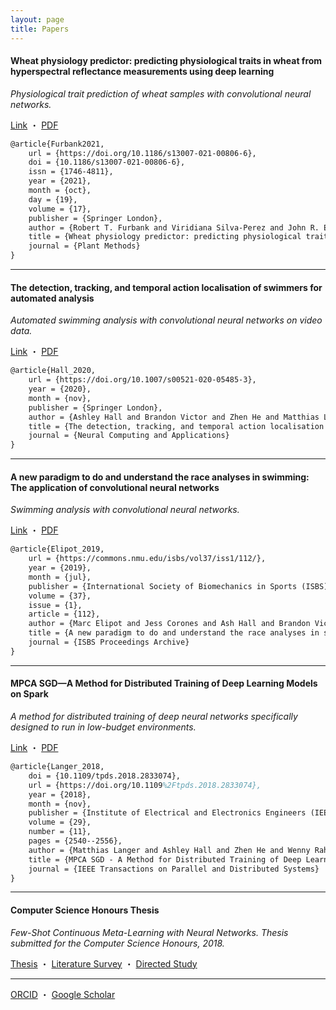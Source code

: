 ```yaml
---
layout: page
title: Papers
---
```


#### Wheat physiology predictor: predicting physiological traits in wheat from hyperspectral reflectance measurements using deep learning

_Physiological trait prediction of wheat samples with convolutional neural networks._

[Link](https://doi.org/10.1186/s13007-021-00806-6) ・ [PDF](download/Furbank_et_al-2021-Plant_Methods.pdf)

```tex
@article{Furbank2021,
	url = {https://doi.org/10.1186/s13007-021-00806-6},
	doi = {10.1186/s13007-021-00806-6},
	issn = {1746-4811},
	year = {2021},
	month = {oct},
	day = {19},
	volume = {17},
	publisher = {Springer London},
	author = {Robert T. Furbank and Viridiana Silva-Perez and John R. Evans and Anthony G Condon and Gonzalo M. Estavillo and Wennan He and Saul Newman and Richard Poir{\'e} and Ashley Hall and Zhen He},
	title = {Wheat physiology predictor: predicting physiological traits in wheat from hyperspectral reflectance measurements using deep learning},
	journal = {Plant Methods}
}
```

---

#### The detection, tracking, and temporal action localisation of swimmers for automated analysis

_Automated swimming analysis with convolutional neural networks on video data._

[Link](https://doi.org/10.1007/s00521-020-05485-3) ・ [PDF](/download/Hall2020_Article_TheDetectionTrackingAndTempora.pdf)

```tex
@article{Hall_2020,
	url = {https://doi.org/10.1007/s00521-020-05485-3},
	year = {2020},
	month = {nov},
	publisher = {Springer London},
	author = {Ashley Hall and Brandon Victor and Zhen He and Matthias Langer and Marc Elipot and Aiden Nibali and Stuart Morgan},
	title = {The detection, tracking, and temporal action localisation of swimmers for automated analysis},
	journal = {Neural Computing and Applications}
}
```

---

#### A new paradigm to do and understand the race analyses in swimming: The application of convolutional neural networks

_Swimming analysis with convolutional neural networks._

[Link](https://commons.nmu.edu/isbs/vol37/iss1/112/) ・ [PDF](/download/A_NEW_PARADIGM.pdf)

```tex
@article{Elipot_2019,
	url = {https://commons.nmu.edu/isbs/vol37/iss1/112/},
	year = {2019},
	month = {jul},
	publisher = {International Society of Biomechanics in Sports (ISBS)},
	volume = {37},
	issue = {1},
	article = {112},
	author = {Marc Elipot and Jess Corones and Ash Hall and Brandon Victor and Matthias Langer and Stuart Morgan and Zhen He and Mark Osborne},
	title = {A new paradigm to do and understand the race analyses in swimming: The application of convolutional neural networks},
	journal = {ISBS Proceedings Archive}
}
```

---

#### MPCA SGD—A Method for Distributed Training of Deep Learning Models on Spark

_A method for distributed training of deep neural networks specifically designed to run in low-budget environments._

[Link](https://ieeexplore.ieee.org/abstract/document/8354695) ・ [PDF](/download/TPDS_MPCA_SGD.pdf)

```tex
@article{Langer_2018,
	doi = {10.1109/tpds.2018.2833074},
	url = {https://doi.org/10.1109%2Ftpds.2018.2833074},
	year = {2018},
	month = {nov},
	publisher = {Institute of Electrical and Electronics Engineers (IEEE)},
	volume = {29},
	number = {11},
	pages = {2540--2556},
	author = {Matthias Langer and Ashley Hall and Zhen He and Wenny Rahayu},
	title = {MPCA SGD - A Method for Distributed Training of Deep Learning Models on Spark},
	journal = {IEEE Transactions on Parallel and Distributed Systems}
}
```

---

#### Computer Science Honours Thesis

_Few-Shot Continuous Meta-Learning with Neural Networks. Thesis submitted for the Computer Science Honours, 2018._

[Thesis](/download/honours-thesis.pdf) ・ [Literature Survey](/download/honours-literature-survey.pdf) ・ [Directed Study](/download/honours-directed-study-report.pdf)

---

[ORCID](https://orcid.org/0000-0002-0881-4098) ・ [Google Scholar](https://scholar.google.com/citations?user=zCj07uQAAAAJ)

